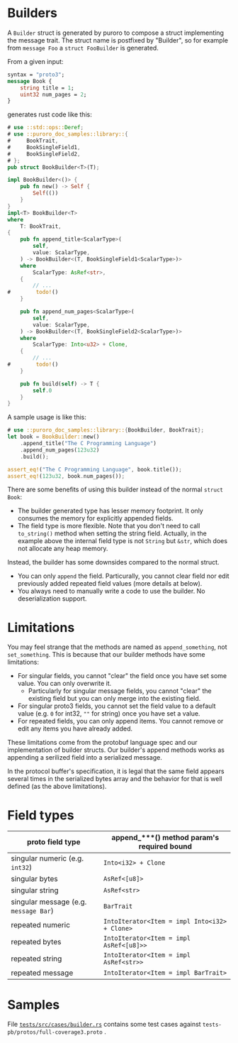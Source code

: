 # Builders

A `Builder` struct is generated by puroro to compose a struct implementing
the message trait.
The struct name is postfixed by "Builder", so for example from `message Foo`
a `struct FooBuilder` is generated.

From a given input:

```protobuf
syntax = "proto3";
message Book {    
    string title = 1;
    uint32 num_pages = 2;
}
```

generates rust code like this:

```rust
# use ::std::ops::Deref;
# use ::puroro_doc_samples::library::{
#     BookTrait,
#     BookSingleField1,
#     BookSingleField2,
# };
pub struct BookBuilder<T>(T);

impl BookBuilder<()> {
    pub fn new() -> Self {
        Self(())
    }
}
impl<T> BookBuilder<T>
where
    T: BookTrait,
{
    pub fn append_title<ScalarType>(
        self,
        value: ScalarType,
    ) -> BookBuilder<(T, BookSingleField1<ScalarType>)>
    where
        ScalarType: AsRef<str>,
    {
        // ...
#        todo!()
    }

    pub fn append_num_pages<ScalarType>(
        self,
        value: ScalarType,
    ) -> BookBuilder<(T, BookSingleField2<ScalarType>)>
    where
        ScalarType: Into<u32> + Clone,
    {
        // ...
#        todo!()
    }

    pub fn build(self) -> T {
        self.0
    }
}
```

A sample usage is like this:

```rust
# use ::puroro_doc_samples::library::{BookBuilder, BookTrait};
let book = BookBuilder::new()
    .append_title("The C Programming Language")
    .append_num_pages(123u32)
    .build();

assert_eq!("The C Programming Language", book.title());
assert_eq!(123u32, book.num_pages());
```

There are some benefits of using this builder instead of the normal `struct Book`:
* The builder generated type has lesser memory footprint. It only consumes the memory
for explicitly appended fields.
* The field type is more flexible. Note that you don't need to call `to_string()` method
when setting the string field. Actually, in the example above the internal field type
is not `String` but `&str`, which does not allocate any heap memory.

Instead, the builder has some downsides compared to the normal struct.
* You can only `append` the field. Particurally, you cannot clear field nor
edit previously added repeated field values (more details at below).
* You always need to manually write a code to use the builder. No deserialization support.

# Limitations
You may feel strange that the methods are named as `append_something`, not `set_something`.
This is because that our builder methods have some limitations:

* For singular fields, you cannot "clear" the field once you have set some
value. You can only overwrite it.
    * Particularly for singular message fields, you cannot "clear"
    the existing field but you can only merge into the existing field.
* For singular proto3 fields, you cannot set the field value to
a default value (e.g. `0` for int32, `""` for string) once you have set a value.
* For repeated fields, you can only append items. You cannot remove or edit any items you have already added.

These limitations come from the protobuf language spec and our implementation
of builder structs. Our builder's append methods works as appending a serilized
field into a serialized message.

In the protocol buffer's specification, it is legal that the same field appears
several times in the serialized bytes array and the behavior for that is well
defined (as the above limitations).

# Field types

|proto field type|append_***() method param's required bound|
|----------------|---------------------------------|
|singular numeric (e.g. `int32`)| `Into<i32> + Clone` |
|singular bytes   | `AsRef<[u8]>` |
|singular string  | `AsRef<str>`  |
|singular message (e.g. `message Bar`) | `BarTrait` |
|repeated numeric | `IntoIterator<Item = impl Into<i32> + Clone>` |
|repeated bytes   | `IntoIterator<Item = impl AsRef<[u8]>>` |
|repeated string  | `IntoIterator<Item = impl AsRef<str>>` |
|repeated message | `IntoIterator<Item = impl BarTrait>` |

# Samples
File [`tests/src/cases/builder.rs`](https://github.com/wada314/puroro/blob/master/tests/src/cases/builder.rs)
contains some test cases against `tests-pb/protos/full-coverage3.proto` .

